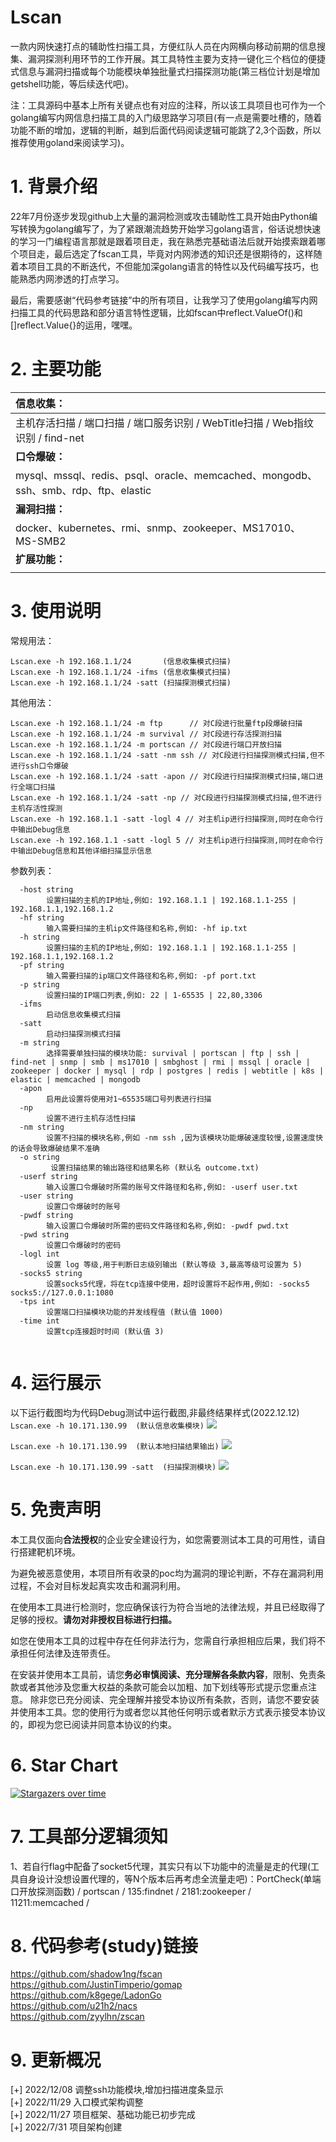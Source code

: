# Lscan
一款内网快速打点的辅助性扫描工具，方便红队人员在内网横向移动前期的信息搜集、漏洞探测利用环节的工作开展。其工具特性主要为支持一键化三个档位的便捷式信息与漏洞扫描或每个功能模块单独批量式扫描探测功能(第三档位计划是增加getshell功能，等后续迭代吧)。

注：工具源码中基本上所有关键点也有对应的注释，所以该工具项目也可作为一个golang编写内网信息扫描工具的入门级思路学习项目(有一点是需要吐槽的，随着功能不断的增加，逻辑的判断，越到后面代码阅读逻辑可能跳了2,3个函数，所以推荐使用goland来阅读学习)。

# 1. 背景介绍

22年7月份逐步发现github上大量的漏洞检测或攻击辅助性工具开始由Python编写转换为golang编写了，为了紧跟潮流趋势开始学习golang语言，俗话说想快速的学习一门编程语言那就是跟着项目走，我在熟悉完基础语法后就开始摸索跟着哪个项目走，最后选定了fscan工具，毕竟对内网渗透的知识还是很期待的，这样随着本项目工具的不断迭代，不但能加深golang语言的特性以及代码编写技巧，也能熟悉内网渗透的打点学习。

最后，需要感谢“代码参考链接”中的所有项目，让我学习了使用golang编写内网扫描工具的代码思路和部分语言特性逻辑，比如fscan中reflect.ValueOf()和[]reflect.Value{}的运用，嘿嘿。

# 2. 主要功能

| **信息收集：**                                                                     |
|:------------------------------------------------------------------------------|
| 主机存活扫描 / 端口扫描 / 端口服务识别 / WebTitle扫描 / Web指纹识别 / find-net                      |
| **口令爆破：**                                                                     |
| mysql、mssql、redis、psql、oracle、memcached、mongodb、ssh、smb、rdp、ftp、elastic       |
| **漏洞扫描：**                                                                     |
| docker、kubernetes、rmi、snmp、zookeeper、MS17010、MS-SMB2                          |
| **扩展功能：**                                                                     |
|                                                                               |



# 3. 使用说明

常规用法：
``` 
Lscan.exe -h 192.168.1.1/24       (信息收集模式扫描)
Lscan.exe -h 192.168.1.1/24 -ifms (信息收集模式扫描)
Lscan.exe -h 192.168.1.1/24 -satt (扫描探测模式扫描)
```

其他用法：
```
Lscan.exe -h 192.168.1.1/24 -m ftp      // 对C段进行批量ftp段爆破扫描
Lscan.exe -h 192.168.1.1/24 -m survival // 对C段进行存活探测扫描
Lscan.exe -h 192.168.1.1/24 -m portscan // 对C段进行端口开放扫描
Lscan.exe -h 192.168.1.1/24 -satt -nm ssh // 对C段进行扫描探测模式扫描,但不进行ssh口令爆破
Lscan.exe -h 192.168.1.1/24 -satt -apon // 对C段进行扫描探测模式扫描,端口进行全端口扫描
Lscan.exe -h 192.168.1.1/24 -satt -np // 对C段进行扫描探测模式扫描,但不进行主机存活性探测
Lscan.exe -h 192.168.1.1 -satt -logl 4 // 对主机ip进行扫描探测,同时在命令行中输出Debug信息
Lscan.exe -h 192.168.1.1 -satt -logl 5 // 对主机ip进行扫描探测,同时在命令行中输出Debug信息和其他详细扫描显示信息
```

参数列表：

```
  -host string
        设置扫描的主机的IP地址,例如: 192.168.1.1 | 192.168.1.1-255 | 192.168.1.1,192.168.1.2
  -hf string
        输入需要扫描的主机ip文件路径和名称,例如: -hf ip.txt
  -h string
        设置扫描的主机的IP地址,例如: 192.168.1.1 | 192.168.1.1-255 | 192.168.1.1,192.168.1.2
  -pf string
        输入需要扫描的ip端口文件路径和名称,例如: -pf port.txt
  -p string
        设置扫描的IP端口列表,例如: 22 | 1-65535 | 22,80,3306
  -ifms
        启动信息收集模式扫描
  -satt
        启动扫描探测模式扫描
  -m string
        选择需要单独扫描的模块功能: survival | portscan | ftp | ssh | find-net | snmp | smb | ms17010 | smbghost | rmi | mssql | oracle | zookeeper | docker | mysql | rdp | postgres | redis | webtitle | k8s | elastic | memcached | mongodb
  -apon
        启用此设置将使用对1~65535端口号列表进行扫描
  -np
        设置不进行主机存活性扫描
  -nm string
        设置不扫描的模块名称,例如 -nm ssh ,因为该模块功能爆破速度较慢,设置速度快的话会导致爆破结果不准确
  -o string
         设置扫描结果的输出路径和结果名称 (默认名 outcome.txt)
  -userf string
        输入设置口令爆破时所需的账号文件路径和名称,例如: -userf user.txt
  -user string
        设置口令爆破时的账号
  -pwdf string
        输入设置口令爆破时所需的密码文件路径和名称,例如: -pwdf pwd.txt
  -pwd string
        设置口令爆破时的密码
  -logl int
        设置 log 等级,用于判断日志级别输出 (默认等级 3,最高等级可设置为 5)
  -socks5 string
        设置socks5代理，将在tcp连接中使用，超时设置将不起作用,例如: -socks5  socks5://127.0.0.1:1080
  -tps int
        设置端口扫描模块功能的并发线程值 (默认值 1000)
  -time int
        设置tcp连接超时时间 (默认值 3)
	
```

# 4. 运行展示
以下运行截图均为代码Debug测试中运行截图,非最终结果样式(2022.12.12)  
`Lscan.exe -h 10.171.130.99  (默认信息收集模块)`
![](./image/默认运行显示.png)

`Lscan.exe -h 10.171.130.99  (默认本地扫描结果输出)`
![](./image/查看本地日志输出结果.png)

`Lscan.exe -h 10.171.130.99 -satt  (扫描探测模块)`
![](./image/satt攻击运行显示.png)

# 5. 免责声明

本工具仅面向**合法授权**的企业安全建设行为，如您需要测试本工具的可用性，请自行搭建靶机环境。

为避免被恶意使用，本项目所有收录的poc均为漏洞的理论判断，不存在漏洞利用过程，不会对目标发起真实攻击和漏洞利用。

在使用本工具进行检测时，您应确保该行为符合当地的法律法规，并且已经取得了足够的授权。**请勿对非授权目标进行扫描。**

如您在使用本工具的过程中存在任何非法行为，您需自行承担相应后果，我们将不承担任何法律及连带责任。

在安装并使用本工具前，请您**务必审慎阅读、充分理解各条款内容**，限制、免责条款或者其他涉及您重大权益的条款可能会以加粗、加下划线等形式提示您重点注意。
除非您已充分阅读、完全理解并接受本协议所有条款，否则，请您不要安装并使用本工具。您的使用行为或者您以其他任何明示或者默示方式表示接受本协议的，即视为您已阅读并同意本协议的约束。

# 6. Star Chart
[![Stargazers over time](https://starchart.cc/sh1yan/Lscan.svg)](https://starchart.cc/sh1yan/Lscan)



# 7. 工具部分逻辑须知

1、若自行flag中配备了socket5代理，其实只有以下功能中的流量是走的代理(工具自身设计没想设置代理的，等N个版本后再考虑全流量走吧)：PortCheck(单端口开放探测函数) / portscan / 135:findnet / 2181:zookeeper / 11211:memcached /


# 8. 代码参考(study)链接
https://github.com/shadow1ng/fscan  
https://github.com/JustinTimperio/gomap  
https://github.com/k8gege/LadonGo  
https://github.com/u21h2/nacs  
https://github.com/zyylhn/zscan  


# 9. 更新概况
[+] 2022/12/08 调整ssh功能模块,增加扫描进度条显示  
[+] 2022/11/29 入口模式架构调整  
[+] 2022/11/27 项目框架、基础功能已初步完成  
[+] 2022/7/31 项目架构创建





 

